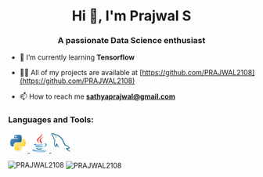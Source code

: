 
<h1 align="center">Hi 👋, I'm Prajwal S</h1>
<h3 align="center">A passionate Data Science enthusiast</h3>

- 🌱 I’m currently learning **Tensorflow**

- 👨‍💻 All of my projects are available at [https://github.com/PRAJWAL2108](https://github.com/PRAJWAL2108)

- 📫 How to reach me **sathyaprajwal@gmail.com**


<h3 align="left">Languages and Tools:</h3>
<p align="left"> <a href="https://www.python.org" target="_blank"> <img src="https://raw.githubusercontent.com/devicons/devicon/master/icons/python/python-original.svg" alt="python" width="40" height="40"/> </a> 
<a href="https://www.java.com/en/" target="_blank"> <img src="https://github.com/devicons/devicon/blob/master/icons/java/java-original.svg" alt="python" width="40" height="40"/> </a>
<a href="https://www.mysql.com/" target="_blank"> <img src="https://github.com/devicons/devicon/blob/master/icons/mysql/mysql-original.svg" alt="python" width="40" height="40"/></a> 

</p>

<p><img align="left" src="https://github-readme-stats.vercel.app/api/top-langs?username=PRAJWAL2108&show_icons=true&locale=en&layout=compact" alt="PRAJWAL2108" /></p>

<p>&nbsp;<img align="center" src="https://github-readme-stats.vercel.app/api?username=PRAJWAL2108&show_icons=true&locale=en" alt="PRAJWAL2108" /></p>
